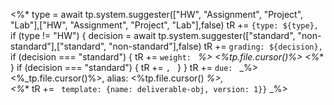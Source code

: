 <%*
type = await tp.system.suggester(["HW", "Assignment", "Project", "Lab"],["HW", "Assignment", "Project", "Lab"],false)
tR += `{type: ${type}, `
if (type != "HW") {
	decision = await tp.system.suggester(["standard", "non-standard"],["standard", "non-standard"],false)
	tR += `grading: ${decision}, `
	if (decision === "standard") {
		tR += `weight: ` _%>
	<%_tp.file.cursor()_%>
<%_*
	}
	if (decision === "standard") {
		tR += `, `
	}
} 
tR += `due: `
_%>
<%_tp.file.cursor()%>, alias: <%tp.file.cursor() _%>,  
<%_* tR += ` template: {name: deliverable-obj, version: 1}}` _%>


